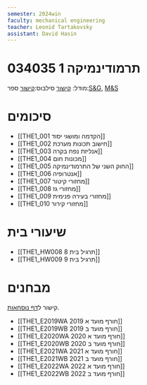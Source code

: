 ```yaml
---
semester: 2024win
faculty: mechanical engineering
teacher: Leonid Tartakovsky
assistant: David Hasin
---
```

# 034035 תרמודינמיקה 1
מודל: [קישור](https://moodle2324.technion.ac.il/course/view.php?id=128)
סילבוס:[קישור](https://moodle2324.technion.ac.il/pluginfile.php/195465/mod_resource/content/1/Syllabus_Thermo_Winter%202023-2024.pdf)
ספר:[S&G](https://libgen.rs/book/index.php?md5=BEDA941ADA35DC6F38039562542046CF), [M&S](https://libgen.rs/book/index.php?md5=CB4CA4EE5C0560DE71BDAF9F81B3C163)

# סיכומים

- [[THE1_001 הקדמה ומושגי יסוד]]
- [[THE1_002 חישוב תכונות מערכת]]
- [[THE1_003 אנליזת נפח בקרה]]
- [[THE1_004 מכונות חום]]
- [[THE1_005 החוק השני של התרמודינמיקה]]
- [[THE1_006 אנטרופיה]]
-  [[THE1_007 מחזורי קיטור]]
- [[THE1_008 מחזורי גז]]
- [[THE1_009 מחזורי בעירה פנימית]]
- [[THE1_010 מחזורי קירור]]


# שיעורי בית

- [[THE1_HW008 תרגיל בית 8]]
- [[THE1_HW009 תרגיל בית 9]]

# מבחנים
קישור ל[דף נוסחאות](https://www.overleaf.com/read/ygkyqmwmsnby#005e8a).

- [[THE1_E2019WA 2019 חורף מועד א]]
- [[THE1_E2019WB 2019 חורף מועד ב]]
- [[THE1_E2020WA 2020 חורף מועד א]]
- [[THE1_E2020WB 2020 חורף מועד ב]]
- [[THE1_E2021WA 2021 חורף מועד א]]
- [[THE1_E2021WB 2021 חורף מועד ב]]
- [[THE1_E2022WA 2022 חורף מועד א]]
- [[THE1_E2022WB 2022 חורף מועד ב]]